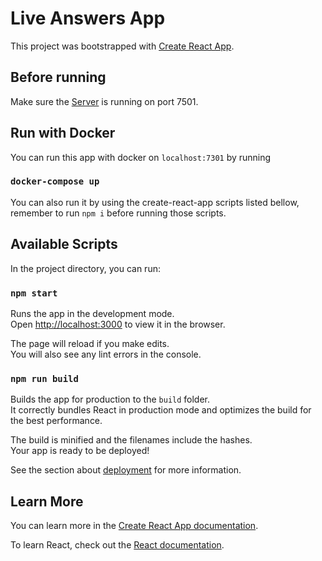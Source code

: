 # Live Answers App

This project was bootstrapped with [Create React App](https://github.com/facebook/create-react-app).

## Before running
Make sure the [Server](https://github.com/angelguzmaning/url-shortener-server) is running on port 7501.

## Run with Docker
You can run this app with docker on `localhost:7301` by running
### `docker-compose up`
You can also run it by using the create-react-app scripts listed bellow, remember to run `npm i` before running those scripts.

## Available Scripts

In the project directory, you can run:

### `npm start`

Runs the app in the development mode.\
Open [http://localhost:3000](http://localhost:3000) to view it in the browser.

The page will reload if you make edits.\
You will also see any lint errors in the console.

### `npm run build`

Builds the app for production to the `build` folder.\
It correctly bundles React in production mode and optimizes the build for the best performance.

The build is minified and the filenames include the hashes.\
Your app is ready to be deployed!

See the section about [deployment](https://facebook.github.io/create-react-app/docs/deployment) for more information.

## Learn More

You can learn more in the [Create React App documentation](https://facebook.github.io/create-react-app/docs/getting-started).

To learn React, check out the [React documentation](https://reactjs.org/).
